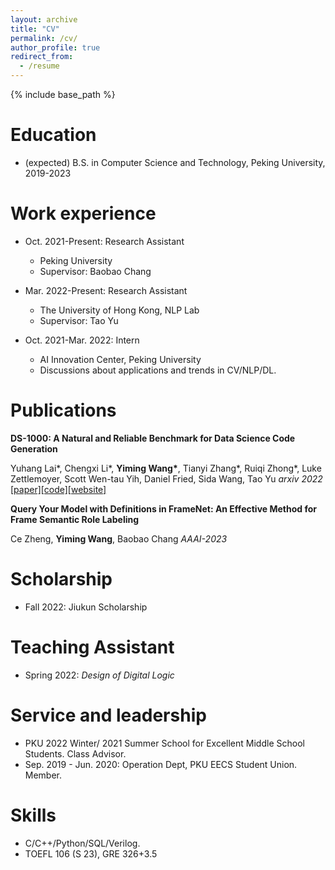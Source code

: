 ```yaml
---
layout: archive
title: "CV"
permalink: /cv/
author_profile: true
redirect_from:
  - /resume
---
```


{% include base_path %}

Education
======
* (expected) B.S. in Computer Science and Technology, Peking University, 2019-2023

Work experience
======
* Oct. 2021-Present: Research Assistant
  * Peking University
  * Supervisor: Baobao Chang

* Mar. 2022-Present: Research Assistant
  * The University of Hong Kong, NLP Lab
  * Supervisor: Tao Yu

* Oct. 2021-Mar. 2022: Intern
  * AI Innovation Center, Peking University
  * Discussions about applications and trends in CV/NLP/DL.


Publications
======

<b>DS-1000: A Natural and Reliable Benchmark for Data Science Code Generation</b>

Yuhang Lai*, Chengxi Li*, <b>Yiming Wang*</b>, Tianyi Zhang*, Ruiqi Zhong*, Luke Zettlemoyer, Scott Wen-tau Yih, Daniel Fried, Sida Wang, Tao Yu
<i>arxiv 2022</i>
[[paper]]()[[code]](https://github.com/HKUNLP/DS-1000)[[website]](https://ds1000-code-gen.github.io/)

<b>Query Your Model with Definitions in FrameNet: An Effective Method for Frame Semantic Role Labeling </b>

Ce Zheng, <b>Yiming Wang</b>, Baobao Chang
<i>AAAI-2023</i>
  

Scholarship
======
* Fall 2022: Jiukun Scholarship
  
  
Teaching Assistant
======
* Spring 2022: *Design of Digital Logic*
  
Service and leadership
======
* PKU 2022 Winter/ 2021 Summer School for Excellent Middle School Students. Class Advisor.
* Sep. 2019 - Jun. 2020: Operation Dept, PKU EECS Student Union. Member.

Skills
======
* C/C++/Python/SQL/Verilog.
* TOEFL 106 (S 23), GRE 326+3.5